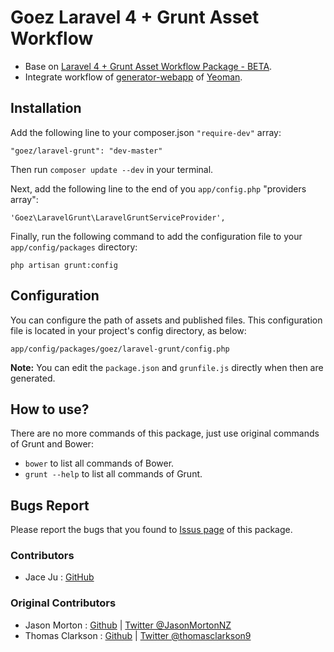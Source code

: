 # Goez Laravel 4 + Grunt Asset Workflow

* Base on [Laravel 4 + Grunt Asset Workflow Package - BETA](https://github.com/JasonMortonNZ/laravel-grunt).
* Integrate workflow of [generator-webapp](https://github.com/yeoman/generator-webapp) of [Yeoman](http://yeoman.io/).

## Installation

Add the following line to your composer.json `"require-dev"` array:

`"goez/laravel-grunt": "dev-master"`

Then run `composer update --dev` in your terminal.

Next, add the following line to the end of you `app/config.php` "providers array":

`'Goez\LaravelGrunt\LaravelGruntServiceProvider',`

Finally, run the following command to add the configuration file to your `app/config/packages` directory:

`php artisan grunt:config`

## Configuration

You can configure the path of assets and published files.
This configuration file is located in your project's config directory, as below:

	app/config/packages/goez/laravel-grunt/config.php

**Note:** You can edit the `package.json` and `grunfile.js` directly when then are generated.

## How to use?

There are no more commands of this package, just use original commands of Grunt and Bower:

* `bower` to list all commands of Bower.
* `grunt --help` to list all commands of Grunt.

## Bugs Report 

Please report the bugs that you found to [Issus page](https://github.com/jaceju/laravel-grunt/issues) of this package.

### Contributors

- Jace Ju : [GitHub](https://github.com/jaceju)

### Original Contributors

- Jason Morton : [Github](https://github.com/JasonMortonNZ) | [Twitter @JasonMortonNZ](https://twitter.com/jasonmortonnz)
- Thomas Clarkson : [Github](https://github.com/TomClarkson) | [Twitter @thomasclarkson9](https://twitter.com/thomasclarkson9)
